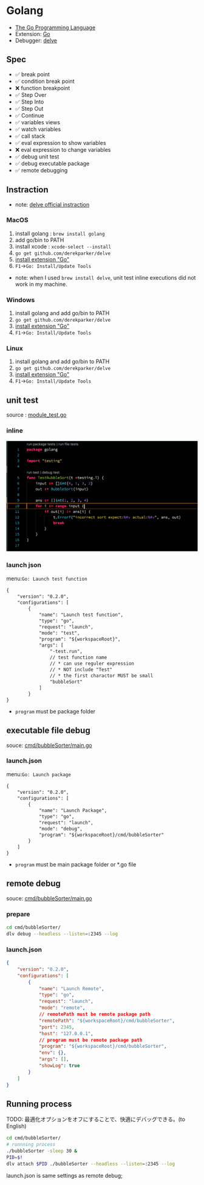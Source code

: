 # Golang

* [The Go Programming Language](https://golang.org/)
* Extension: [Go](https://marketplace.visualstudio.com/items?itemName=lukehoban.Go)
* Debugger: [delve](https://github.com/derekparker/delve)

## Spec

* ✅ break point
* ✅ condition break point
* ❌ function breakpoint
* ✅ Step Over
* ✅ Step Into
* ✅ Step Out
* ✅ Continue
* ✅ variables views
* ✅ watch variables
* ✅ call stack
* ✅ eval expression to show variables
* ❌ eval expression to change variables
* ✅ debug unit test
* ✅ debug executable package
* ✅ remote debugging

## Instraction

* note: [delve official instraction](https://github.com/derekparker/delve/tree/master/Documentation/installation)

### MacOS

1. install golang : `brew install golang`
1. add go/bin to PATH
2. install xcode : `xcode-select --install`
2. `go get github.com/derekparker/delve`
3. [install extension "Go"](https://marketplace.visualstudio.com/items?itemName=lukehoban.Go)
4. `F1`->`Go: Install/Update Tools`

* note: when I used `brew install delve`, unit test inline executions did not work in my machine.

### Windows

1. install golang and add go/bin to PATH
2. `go get github.com/derekparker/delve`
3. [install extension "Go"](https://marketplace.visualstudio.com/items?itemName=lukehoban.Go)
4. `F1`->`Go: Install/Update Tools`

### Linux

1. install golang and add go/bin to PATH
2. `go get github.com/derekparker/delve`
3. [install extension "Go"](https://marketplace.visualstudio.com/items?itemName=lukehoban.Go)
4. `F1`->`Go: Install/Update Tools`

## unit test

source : [module_test.go](module_test.go)

### inline

![inline unit test](inline_unit_test.png)

### launch json

menu:`Go: Launch test function`

```
{
	"version": "0.2.0",
	"configurations": [
		{
			"name": "Launch test function",
			"type": "go",
			"request": "launch",
			"mode": "test",
			"program": "${workspaceRoot}",
			"args": [
				"-test.run",
				// test function name
				// * can use reguler expression
				// * NOT include "Test"
				// * the first charactor MUST be small
				"bubbleSort"
			]
		}
}
```

* `program` must be package folder

## executable file debug

souce: [cmd/bubbleSorter/main.go](cmd/bubbleSorter/main.go)

### launch.json

menu:`Go: Launch package`

```
{
	"version": "0.2.0",
	"configurations": [
		{
			"name": "Launch Package",
			"type": "go",
			"request": "launch",
			"mode": "debug",
			"program": "${workspaceRoot}/cmd/bubbleSorter"
		}
	]
}
```

* `program` must be main package folder or *.go file

## remote debug

souce: [cmd/bubbleSorter/main.go](cmd/bubbleSorter/main.go)

### prepare

```sh
cd cmd/bubbleSorter/
dlv debug --headless --listen=:2345 --log
```

### launch.json

```json
{
	"version": "0.2.0",
	"configurations": [
		{
			"name": "Launch Remote",
			"type": "go",
			"request": "launch",
			"mode": "remote",
			// remotePath must be remote package path
			"remotePath": "${workspaceRoot}/cmd/bubbleSorter",
			"port": 2345,
			"host": "127.0.0.1",
			// program must be remote package path
			"program": "${workspaceRoot}/cmd/bubbleSorter",
			"env": {},
			"args": [],
			"showLog": true
		}
	]
}
```

## Running process

TODO: 最適化オプションをオフにすることで、快適にデバッグできる。(to English)

```sh
cd cmd/bubbleSorter/
# runnning process
./bubbleSorter -sleep 30 &
PID=$!
dlv attach $PID ./bubbleSorter --headless --listen=:2345 --log
```

launch.json is same settings as remote debug;
